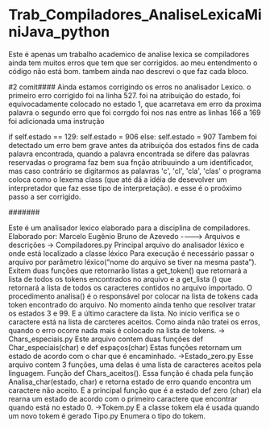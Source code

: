 # Trab_Compiladores_AnaliseLexicaMiniJava_python
Este é apenas um trabalho academico de analise lexica se compiladores
ainda tem muitos erros que tem que ser corrigidos. ao meu entendmento o código não está bom. tambem ainda nao descrevi
o que faz cada bloco.

#2 comit####
Ainda estamos corrigindo os erros no analisador Lexico.
o primeiro erro corrigido foi na linha 527. foi na atribuição do estado, foi equivocadamente colocado no estado 1, que acarretava em erro da proxima palavra
o segundo erro que foi corrgdo foi nos nas entre as linhas 166 a 169 foi adicionada uma instrução

if self.estado == 129:
    self.estado = 906
else:
    self.estado = 907
Tambem foi detectado um erro bem grave antes da atribuiçõa dos estados fins de cada palavra encontrada, quando a palavra encontrada se difere das palavras reservadas o programa faz bem sua fnção atribuuindo a um identificador, mas caso contrário se digitarmos as palavras 'c', 'cl', 'cla', 'clas' o programa coloca como o lexema class (que até dá a idéia de desevolver um interpretador que faz esse tipo de interpretação). e esse é o proóximo passo a ser corrigido.

#######

Este é um analisador lexico elaborado para a disciplina de compiladores.
Elaborado por: Marcelo Eugênio Bruno de Azevedo
---->	Arquivos e descrições
-> Compiladores.py
Principal arquivo do analisador léxico e onde está localizado a classe léxico
Para execução é necessário passar o arquivo por parâmetro léxico(“nome do arquivo se tiver na mesma pasta”).
Exitem duas funções que retornarão listas a get_token() que retornará a lista de todos os tokens encontrados no arquivo e a get_lista () que retornará a lista de todos os caracteres contidos no arquivo importado.
O procedimento analisa() é o responsável por colocar na lista de tokens cada token encontrado do arquivo.
No momento ainda tenho que resolver tratar os estados 3 e 99. E a último caractere da lista. No inicio verifica se o caractere está na lista de carcteres aceitos. Como ainda não tratei os erros, quando o erro ocorre nada mais é colocado na lista de tokens. 
-> Chars_especiais.py
Este arquivo contem duas funções def Char_especiais(char) e def espaços(char)
Estas funções retornam um estado de acordo com o char que é encaminhado.
->Estado_zero.py
Esse arquivo contem 3 funções, uma delas é uma lista de caracteres aceitos pela linguagem. Função def Chars_aceitos(). Essa função é chada pela função Analisa_char(estado, char) e retorna estado de erro quando encontra um caractere não aceito.
E a principal função que é a estado def zero (char) ela rearna um estado de acordo com o primeiro caractere que  encontrar quando está no estado 0.
->Tokem.py 
E a classe tokem ela é usada quando um novo tokem é gerado
Tipo.py 
Enumera o tipo do tokem.

